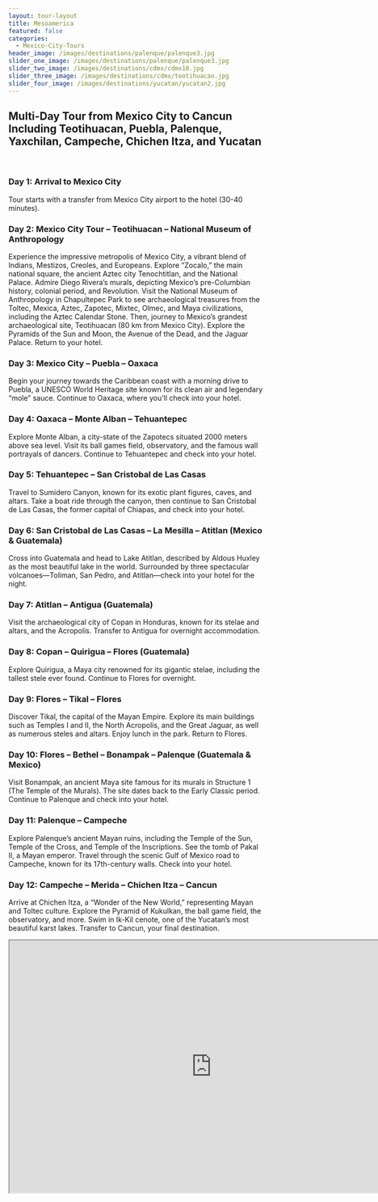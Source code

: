 ```yaml
---
layout: tour-layout
title: Mesoamerica
featured: false
categories:
  - Mexico-City-Tours
header_image: /images/destinations/palenque/palenque3.jpg
slider_one_image: /images/destinations/palenque/palenque3.jpg
slider_two_image: /images/destinations/cdmx/cdmx10.jpg
slider_three_image: /images/destinations/cdmx/teotihuacan.jpg
slider_four_image: /images/destinations/yucatan/yucatan2.jpg
---
```

## Multi-Day Tour from Mexico City to Cancun Including Teotihuacan, Puebla, Palenque, Yaxchilan, Campeche, Chichen Itza, and Yucatan

&nbsp;  

### Day 1: Arrival to Mexico City

Tour starts with a transfer from Mexico City airport to the hotel (30-40 minutes).

### Day 2: Mexico City Tour – Teotihuacan – National Museum of Anthropology

Experience the impressive metropolis of Mexico City, a vibrant blend of Indians, Mestizos, Creoles, and Europeans. Explore “Zocalo,” the main national square, the ancient Aztec city Tenochtitlan, and the National Palace. Admire Diego Rivera’s murals, depicting Mexico’s pre-Columbian history, colonial period, and Revolution. Visit the National Museum of Anthropology in Chapultepec Park to see archaeological treasures from the Toltec, Mexica, Aztec, Zapotec, Mixtec, Olmec, and Maya civilizations, including the Aztec Calendar Stone. Then, journey to Mexico’s grandest archaeological site, Teotihuacan (80 km from Mexico City). Explore the Pyramids of the Sun and Moon, the Avenue of the Dead, and the Jaguar Palace. Return to your hotel.

### Day 3: Mexico City – Puebla – Oaxaca

Begin your journey towards the Caribbean coast with a morning drive to Puebla, a UNESCO World Heritage site known for its clean air and legendary “mole” sauce. Continue to Oaxaca, where you'll check into your hotel.

### Day 4: Oaxaca – Monte Alban – Tehuantepec

Explore Monte Alban, a city-state of the Zapotecs situated 2000 meters above sea level. Visit its ball games field, observatory, and the famous wall portrayals of dancers. Continue to Tehuantepec and check into your hotel.

### Day 5: Tehuantepec – San Cristobal de Las Casas

Travel to Sumidero Canyon, known for its exotic plant figures, caves, and altars. Take a boat ride through the canyon, then continue to San Cristobal de Las Casas, the former capital of Chiapas, and check into your hotel.

### Day 6: San Cristobal de Las Casas – La Mesilla – Atitlan (Mexico & Guatemala)

Cross into Guatemala and head to Lake Atitlan, described by Aldous Huxley as the most beautiful lake in the world. Surrounded by three spectacular volcanoes—Toliman, San Pedro, and Atitlan—check into your hotel for the night.

### Day 7: Atitlan – Antigua (Guatemala)

Visit the archaeological city of Copan in Honduras, known for its stelae and altars, and the Acropolis. Transfer to Antigua for overnight accommodation.

### Day 8: Copan – Quirigua – Flores (Guatemala)

Explore Quirigua, a Maya city renowned for its gigantic stelae, including the tallest stele ever found. Continue to Flores for overnight.

### Day 9: Flores – Tikal – Flores

Discover Tikal, the capital of the Mayan Empire. Explore its main buildings such as Temples I and II, the North Acropolis, and the Great Jaguar, as well as numerous steles and altars. Enjoy lunch in the park. Return to Flores.

### Day 10: Flores – Bethel – Bonampak – Palenque (Guatemala & Mexico)

Visit Bonampak, an ancient Maya site famous for its murals in Structure 1 (The Temple of the Murals). The site dates back to the Early Classic period. Continue to Palenque and check into your hotel.

### Day 11: Palenque – Campeche

Explore Palenque’s ancient Mayan ruins, including the Temple of the Sun, Temple of the Cross, and Temple of the Inscriptions. See the tomb of Pakal II, a Mayan emperor. Travel through the scenic Gulf of Mexico road to Campeche, known for its 17th-century walls. Check into your hotel.

### Day 12: Campeche – Merida – Chichen Itza – Cancun

Arrive at Chichen Itza, a “Wonder of the New World,” representing Mayan and Toltec culture. Explore the Pyramid of Kukulkan, the ball game field, the observatory, and more. Swim in Ik-Kil cenote, one of the Yucatan’s most beautiful karst lakes. Transfer to Cancun, your final destination.


<div class='map-container'>

<iframe src="https://www.google.com/maps/d/u/0/embed?mid=16ZFo-r75ge7rAgQKF93kkjlwPJsuaWs&ehbc=2E312F&noprof=1" width="800" height="500"></iframe>

</div>

&nbsp;